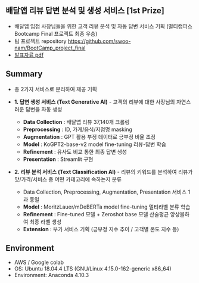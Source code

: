 ## 배달앱 리뷰 답변 분석 및 생성 서비스 [1st Prize]

- 배달앱 입점 사장님들을 위한 고객 리뷰 분석 및 자동 답변 서비스 기획 (멀티캠퍼스 Bootcamp Final 프로젝트 최종 우승)
- 팀 프로젝트 repository https://github.com/swoo-nam/BootCamp_project_final
- [발표자료 pdf](https://github.com/piabona/AI-reply-generator-prj/blob/100b9250aeac9d73793436dea4433ee0d8002310/report/%E1%84%8E%E1%85%AC%E1%84%8C%E1%85%A9%E1%86%BC%20%E1%84%91%E1%85%B3%E1%84%85%E1%85%A9%E1%84%8C%E1%85%A6%E1%86%A8%E1%84%90%E1%85%B3%20%E1%84%91%E1%85%A9%E1%84%90%E1%85%B3%E1%84%91%E1%85%A9%E1%86%AF%E1%84%85%E1%85%B5%E1%84%8B%E1%85%A9_1%E1%84%8C%E1%85%A9.pdf) 

## Summary
- 총 2가지 서비스로 분리하여 제공 기획
- **1. 답변 생성 서비스 (Text Generative AI)** - 고객의 리뷰에 대한 사장님의 자연스러운 답변을 자동 생성
  - **Data Collection** : 배달앱 리뷰 37,140개 크롤링
  - **Preprocessing** : ID, 가게/음식/지점명 masking
  - **Augmentation** : GPT 활용 부정 데이터로 긍부정 비율 조정
  - **Model** : KoGPT2-base-v2 model fine-tuning 리뷰-답변 학습
  - **Refinement** : 유사도 비교 통한 최종 답변 생성 
  - **Presentation** : Streamlit 구현

- **2. 리뷰 분석 서비스 (Text Classification AI)** - 리뷰의 키워드를 분석하여 리뷰가 맛/가격/서비스 중 어떤 카테고리에 속하는지 분류 
  - Data Collection, Preprocessing, Augmentation, Presentation 서비스 1과 동일
  - **Model** : MoritzLauer/mDeBERTa model fine-tuning 멀티라벨 분류 학습 
  - **Refinement** : Fine-tuned 모델 + Zeroshot base 모델 산술평균 앙상블하여 최종 라벨 생성
  - **Extension** : 부가 서비스 기획 (긍부정 지수 추이 / 고객별 온도 지수 등)

## Environment
- AWS / Google colab
- OS: Ubuntu 18.04.4 LTS (GNU/Linux 4.15.0-162-generic x86_64)
- Environment: Anaconda 4.10.3
